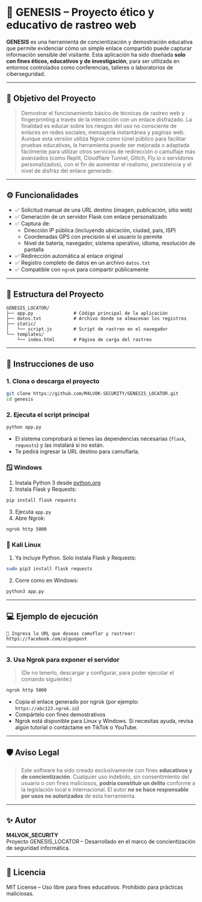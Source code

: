 # 🚨 GENESIS – Proyecto ético y educativo de rastreo web

**GENESIS** es una herramienta de concientización y demostración educativa que permite evidenciar cómo un simple enlace compartido puede capturar información sensible del visitante. Esta aplicación ha sido diseñada **solo con fines éticos, educativos y de investigación**, para ser utilizada en entornos controlados como conferencias, talleres o laboratorios de ciberseguridad.

---

## 🧠 Objetivo del Proyecto

> Demostrar el funcionamiento básico de técnicas de rastreo web y fingerprinting a través de la interacción con un enlace disfrazado. La finalidad es educar sobre los riesgos del uso no consciente de enlaces en redes sociales, mensajería instantánea y páginas web.
Aunque esta versión utiliza Ngrok como túnel público para facilitar pruebas educativas, la herramienta puede ser mejorada o adaptada fácilmente para utilizar otros servicios de redirección o camuflaje más avanzados (como Replit, Cloudflare Tunnel, Glitch, Fly.io o servidores personalizados), con el fin de aumentar el realismo, persistencia y el nivel de disfraz del enlace generado.

---

## ⚙️ Funcionalidades

- ✅ Solicitud manual de una URL destino (imagen, publicación, sitio web)
- ✅ Generación de un servidor Flask con enlace personalizado
- ✅ Captura de:
  - Dirección IP pública (incluyendo ubicación, ciudad, país, ISP)
  - Coordenadas GPS con precisión si el usuario lo permite
  - Nivel de batería, navegador, sistema operativo, idioma, resolución de pantalla
- ✅ Redirección automática al enlace original
- ✅ Registro completo de datos en un archivo `datos.txt`
- ✅ Compatible con `ngrok` para compartir públicamente


---

## 🧱 Estructura del Proyecto

```
GENESIS_LOCATOR/
├── app.py               # Código principal de la aplicación
├── datos.txt            # Archivo donde se almacenan los registros
├── static/
│   └── script.js        # Script de rastreo en el navegador
└── templates/
    └── index.html       # Página de carga del rastreo
```

---

## 🚀 Instrucciones de uso

### 1. Clona o descarga el proyecto

```bash
git clone https://github.com/M4LVOK-SECURITY/GENESIS_LOCATOR.git
cd genesis
```

### 2. Ejecuta el script principal

```bash
python app.py
```

- El sistema comprobará si tienes las dependencias necesarias (`flask`, `requests`) y las instalará si no están.
- Te pedirá ingresar la URL destino para camuflarla.

### 🪟 Windows

1. Instala Python 3 desde [python.org](https://python.org)
2. Instala Flask y Requests:
```bash
pip install flask requests
```
3. Ejecuta `app.py`
4. Abre Ngrok:
```bash
ngrok http 5000
```

### 🐧 Kali Linux

1. Ya incluye Python. Solo instala Flask y Requests:
```bash
sudo pip3 install flask requests
```
2. Corre como en Windows:
```bash
python3 app.py
```

---

## 💻 Ejemplo de ejecución

```
🔗 Ingresa la URL que deseas camuflar y rastrear: https://facebook.com/algunpost
```

---

### 3. Usa Ngrok para exponer el servidor

> (De no tenerlo, descargar y configurar, para poder ejecutar el comando siguiente:)

```bash
ngrok http 5000
```

- Copia el enlace generado por ngrok (por ejemplo: `https://abc123.ngrok.io`)
- Compártelo con fines demostrativos
- Ngrok está disponible para Linux y Windows. Si necesitas ayuda, revisa algún tutorial o contáctame en TikTok o YouTube.

---

## 🛡️ Aviso Legal

> Este software ha sido creado exclusivamente con fines **educativos y de concientización**. Cualquier uso indebido, sin consentimiento del usuario o con fines maliciosos, **podría constituir un delito** conforme a la legislación local e internacional. El autor **no se hace responsable por usos no autorizados** de esta herramienta.

---

## ✨ Autor

**M4LVOK_SECURITY**  
Proyecto GENESIS_LOCATOR – Desarrollado en el marco de concientización de seguridad informática.

---

## 📌 Licencia

MIT License – Uso libre para fines educativos. Prohibido para prácticas maliciosas.
